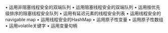 • 运用非阻塞线程安全的双端队列
• 运用阻塞线程安全的双端队列
• 运用按优先级排序的阻塞线程安全队列
• 运用有延迟元素的线程安全列表
• 运用线程安全的navigable map
• 运用线程安全的HashMap
• 运用原子性变量
• 运用原子性数组
• 运用volatile关键字
• 运用变量句柄